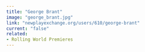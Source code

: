 ```yaml
---
title: "George Brant"
image: "george_brant.jpg"
link: "newplayexchange.org/users/610/george-brant"
current: "false"
related:
- Rolling World Premieres
---
```

